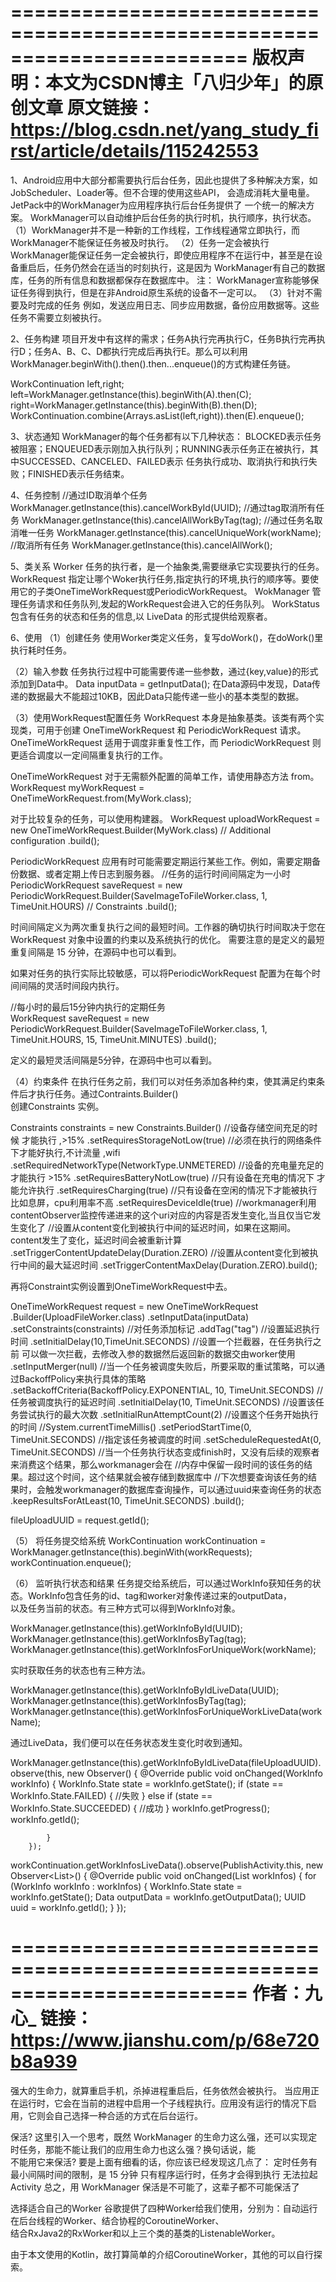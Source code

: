 ========================================================================
版权声明：本文为CSDN博主「八归少年」的原创文章
原文链接：https://blog.csdn.net/yang_study_first/article/details/115242553
========================================================================

1、Android应用中大部分都需要执行后台任务，因此也提供了多种解决方案，如JobScheduler、Loader等。但不合理的使用这些API，
会造成消耗大量电量。JetPack中的WorkManager为应用程序执行后台任务提供了 一个统一的解决方案。
WorkManager可以自动维护后台任务的执行时机，执行顺序，执行状态。
（1）WorkManager并不是一种新的工作线程，工作线程通常立即执行，而WorkManager不能保证任务被及时执行。
（2）任务一定会被执行
WorkManager能保证任务一定会被执行，即使应用程序不在运行中，甚至是在设备重启后，任务仍然会在适当的时刻执行，这是因为
WorkManager有自己的数据库，任务的所有信息和数据都保存在数据库中。
注： WorkManager宣称能够保证任务得到执行，但是在非Android原生系统的设备不一定可以。
（3）针对不需要及时完成的任务
例如，发送应用日志、同步应用数据，备份应用数据等。这些任务不需要立刻被执行。

2、任务构建
项目开发中有这样的需求；任务A执行完再执行C，任务B执行完再执行D；任务A、B、C、D都执行完成后再执行E。那么可以利用
WorkManager.beginWith().then().then...enqueue()的方式构建任务链。

WorkContinuation left,right;
left=WorkManager.getInstance(this).beginWith(A).then(C);
right=WorkManager.getInstance(this).beginWith(B).then(D);
WorkContinuation.combine(Arrays.asList(left,right)).then(E).enqueue();

3、状态通知
WorkManager的每个任务都有以下几种状态：
BLOCKED表示任务被阻塞；ENQUEUED表示刚加入执行队列；RUNNING表示任务正在被执行，其中SUCCESSED、CANCELED、FAILED表示
任务执行成功、取消执行和执行失败；FINISHED表示任务结束。

4、任务控制
        //通过ID取消单个任务
        WorkManager.getInstance(this).cancelWorkById(UUID);
        //通过tag取消所有任务
        WorkManager.getInstance(this).cancelAllWorkByTag(tag);
        //通过任务名取消唯一任务
        WorkManager.getInstance(this).cancelUniqueWork(workName);
        //取消所有任务
        WorkManager.getInstance(this).cancelAllWork();

5、类关系
Worker
    任务的执行者，是一个抽象类,需要继承它实现要执行的任务。
WorkRequest
    指定让哪个Woker执行任务,指定执行的环境,执行的顺序等。要使用它的子类OneTimeWorkRequest或PeriodicWorkRequest。
WokManager
    管理任务请求和任务队列,发起的WorkRequest会进入它的任务队列。
WorkStatus
    包含有任务的状态和任务的信息,以 LiveData 的形式提供给观察者。

6、使用
（1）创建任务
使用Worker类定义任务，复写doWork()，在doWork()里执行耗时任务。

（2）输入参数
任务执行过程中可能需要传递一些参数，通过{key,value}的形式添加到Data中。
Data inputData = getInputData();
在Data源码中发现，Data传递的数据最大不能超过10KB，因此Data只能传递一些小的基本类型的数据。

（3）使用WorkRequest配置任务
WorkRequest 本身是抽象基类。该类有两个实现类，可用于创建 OneTimeWorkRequest 和 PeriodicWorkRequest 请求。
OneTimeWorkRequest 适用于调度非重复性工作，而 PeriodicWorkRequest 则更适合调度以一定间隔重复执行的工作。

OneTimeWorkRequest
对于无需额外配置的简单工作，请使用静态方法 from。
WorkRequest myWorkRequest = OneTimeWorkRequest.from(MyWork.class);

对于比较复杂的任务，可以使用构建器。
WorkRequest uploadWorkRequest =  new OneTimeWorkRequest.Builder(MyWork.class)
           // Additional configuration
           .build();

PeriodicWorkRequest
应用有时可能需要定期运行某些工作。例如，需要定期备份数据、或者定期上传日志到服务器。
 //任务的运行时间间隔定为一小时
PeriodicWorkRequest saveRequest = new PeriodicWorkRequest.Builder(SaveImageToFileWorker.class, 1, TimeUnit.HOURS)
                // Constraints
                .build();

时间间隔定义为两次重复执行之间的最短时间。工作器的确切执行时间取决于您在 WorkRequest 对象中设置的约束以及系统执行的优化。
需要注意的是定义的最短重复间隔是 15 分钟，在源码中也可以看到。

如果对任务的执行实际比较敏感，可以将PeriodicWorkRequest 配置为在每个时间间隔的灵活时间段内执行。

//每小时的最后15分钟内执行的定期任务  
WorkRequest saveRequest = new PeriodicWorkRequest.Builder(SaveImageToFileWorker.class,
                     1, TimeUnit.HOURS,
                    15, TimeUnit.MINUTES)
                .build();

定义的最短灵活间隔是5分钟，在源码中也可以看到。

（4）约束条件
在执行任务之前，我们可以对任务添加各种约束，使其满足约束条件后才执行任务。通过Contraints.Builder()  
创建Constraints 实例。

Constraints constraints = new Constraints.Builder()
                //设备存储空间充足的时候 才能执行 ,>15%
                .setRequiresStorageNotLow(true)
                //必须在执行的网络条件下才能好执行,不计流量 ,wifi
                .setRequiredNetworkType(NetworkType.UNMETERED)
                //设备的充电量充足的才能执行 >15%
                .setRequiresBatteryNotLow(true)
                //只有设备在充电的情况下 才能允许执行
                .setRequiresCharging(true)
                //只有设备在空闲的情况下才能被执行 比如息屏，cpu利用率不高
                .setRequiresDeviceIdle(true)
                //workmanager利用contentObserver监控传递进来的这个uri对应的内容是否发生变化,当且仅当它发生变化了
                //设置从content变化到被执行中间的延迟时间，如果在这期间。content发生了变化，延迟时间会被重新计算
                .setTriggerContentUpdateDelay(Duration.ZERO)
                //设置从content变化到被执行中间的最大延迟时间
                .setTriggerContentMaxDelay(Duration.ZERO).build();

再将Constraint实例设置到OneTimeWorkRequest中去。

OneTimeWorkRequest request = new OneTimeWorkRequest
                .Builder(UploadFileWorker.class)
                .setInputData(inputData)
                .setConstraints(constraints)
                //对任务添加标记
                .addTag("tag")
    			//设置延迟执行时间
                .setInitialDelay(10,TimeUnit.SECONDS)
                //设置一个拦截器，在任务执行之前 可以做一次拦截，去修改入参的数据然后返回新的数据交由worker使用
                .setInputMerger(null)
                //当一个任务被调度失败后，所要采取的重试策略，可以通过BackoffPolicy来执行具体的策略
                .setBackoffCriteria(BackoffPolicy.EXPONENTIAL, 10, TimeUnit.SECONDS)
                //任务被调度执行的延迟时间
                .setInitialDelay(10, TimeUnit.SECONDS)
                //设置该任务尝试执行的最大次数
                .setInitialRunAttemptCount(2)
                //设置这个任务开始执行的时间
                //System.currentTimeMillis()
                .setPeriodStartTime(0, TimeUnit.SECONDS)
                //指定该任务被调度的时间
                .setScheduleRequestedAt(0, TimeUnit.SECONDS)
                //当一个任务执行状态变成finish时，又没有后续的观察者来消费这个结果，那么workmanager会在
                //内存中保留一段时间的该任务的结果。超过这个时间，这个结果就会被存储到数据库中
                //下次想要查询该任务的结果时，会触发workmanager的数据库查询操作，可以通过uuid来查询任务的状态
                .keepResultsForAtLeast(10, TimeUnit.SECONDS)
                .build();

fileUploadUUID = request.getId();

（5）
将任务提交给系统
 		WorkContinuation workContinuation = WorkManager.getInstance(this).beginWith(workRequests);
        workContinuation.enqueue();

（6）
监听执行状态和结果
任务提交给系统后，可以通过WorkInfo获知任务的状态。WorkInfo包含任务的id、tag和worker对象传递过来的outputData，  
以及任务当前的状态。有三种方式可以得到WorkInfo对象。

 WorkManager.getInstance(this).getWorkInfoById(UUID);
 WorkManager.getInstance(this).getWorkInfosByTag(tag);
 WorkManager.getInstance(this).getWorkInfosForUniqueWork(workName);

实时获取任务的状态也有三种方法。

 WorkManager.getInstance(this).getWorkInfoByIdLiveData(UUID);
 WorkManager.getInstance(this).getWorkInfosByTag(tag);
 WorkManager.getInstance(this).getWorkInfosForUniqueWorkLiveData(workName);

通过LiveData，我们便可以在任务状态发生变化时收到通知。

 WorkManager.getInstance(this).getWorkInfoByIdLiveData(fileUploadUUID).observe(this, new Observer<WorkInfo>() {
            @Override
            public void onChanged(WorkInfo workInfo) {
                WorkInfo.State state = workInfo.getState();
                if (state == WorkInfo.State.FAILED) {
                    //失败
                } else if (state == WorkInfo.State.SUCCEEDED) {
                    //成功
                }
                workInfo.getProgress();
                workInfo.getId();

            }
        });

 workContinuation.getWorkInfosLiveData().observe(PublishActivity.this, new Observer<List<WorkInfo>>() {
            @Override
            public void onChanged(List<WorkInfo> workInfos) {
             for (WorkInfo workInfo : workInfos) {
                    WorkInfo.State state = workInfo.getState();
                    Data outputData = workInfo.getOutputData();
                    UUID uuid = workInfo.getId();
             }
 });


========================================================================
作者：九心_
链接：https://www.jianshu.com/p/68e720b8a939
========================================================================
强大的生命力，就算重启手机，杀掉进程重启后，任务依然会被执行。
当应用正在运行时，它会在当前的进程中启用一个子线程执行。应用没有运行的情况下启用，它则会自己选择一种合适的方式在后台运行。

保活?
这里引入一个思考，既然 WorkManager 的生命力这么强，还可以实现定时任务，那能不能让我们的应用生命力也这么强？换句话说，能  
不能用它来保活?
要是上面有细看的话，你应该已经发现这几点了：
定时任务有最小间隔时间的限制，是 15 分钟
只有程序运行时，任务才会得到执行
无法拉起 Activity
总之，用 WorkManager 保活是不可能了，这辈子都不可能保活了

选择适合自己的Worker
谷歌提供了四种Worker给我们使用，分别为：自动运行在后台线程的Worker、结合协程的CoroutineWorker、  
结合RxJava2的RxWorker和以上三个类的基类的ListenableWorker。

由于本文使用的Kotlin，故打算简单的介绍CoroutineWorker，其他的可以自行探索。
